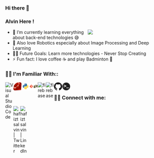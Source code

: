 ### Hi there 👋
### Alvin Here ! 
<img align= "right" width= "240" src= "https://pa1.narvii.com/6580/8098c6e9207376889eeb0532d9f5a0723c4d73f5_hq.gif"/>
 
- 🌱 I’m currently learning everything about back-end technologies 😅
- 👯 Also love Robotics especially about Image Processing and Deep Learning
- 💪🏼 Future Goals: Learn more technologies - Never Stop Creating 
- ⚡ Fun fact: I love coffee ☕ and play Badminton 🏸

### 👨‍💻 I'm Familiar With::

<img align="left" alt="Visual Studio Code" width="26px" src="https://upload.wikimedia.org/wikipedia/commons/9/9a/Visual_Studio_Code_1.35_icon.svg" />
<img align="left" alt="Ruby" width="26px" src="https://raw.githubusercontent.com/github/explore/80688e429a7d4ef2fca1e82350fe8e3517d3494d/topics/ruby/ruby.png" />
<img align="left" alt="python" width="26px"src="https://raw.githubusercontent.com/github/explore/80688e429a7d4ef2fca1e82350fe8e3517d3494d/topics/python/python.png"/ 
<img align="left" alt="MySQL" width="26px" src="https://raw.githubusercontent.com/github/explore/80688e429a7d4ef2fca1e82350fe8e3517d3494d/topics/mysql/mysql.png" />
<img align="left" alt="Git" width="26px" src="https://raw.githubusercontent.com/github/explore/80688e429a7d4ef2fca1e82350fe8e3517d3494d/topics/git/git.png" />
<img align="left" src="https://opencv.org/wp-content/uploads/2020/07/OpenCV_logo_black-2.png" alt="firebase" width="26px" /> 
<img align="left" src="https://upload.wikimedia.org/wikipedia/commons/thumb/2/2d/Tensorflow_logo.svg/1200px-Tensorflow_logo.svg.png" alt="firebase" width="26px" /> 
<img align="left" alt="GitHub" width="26px" src="https://raw.githubusercontent.com/github/explore/78df643247d429f6cc873026c0622819ad797942/topics/github/github.png"/>
<img align="left" alt="Terminal" width="26px" src="https://raw.githubusercontent.com/github/explore/80688e429a7d4ef2fca1e82350fe8e3517d3494d/topics/terminal/terminal.png" />
<br>

### 🙋‍♂️ Connect with me:

[<img align="left" alt="hafiztsalvin | Twitter" width="22px" src="https://cdn.jsdelivr.net/npm/simple-icons@v3/icons/twitter.svg" />][twitter]
[<img align="left" alt="hafiztsalvin | LinkedIn" width="22px" src="https://cdn.jsdelivr.net/npm/simple-icons@v3/icons/linkedin.svg" />][linkedin]


[twitter]: https://twitter.com/hafiztsalavin
[linkedin]: https://www.linkedin.com/in/muhammad-hafiz-tsalavin-823a7315a/
